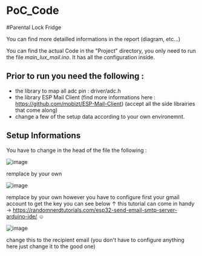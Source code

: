 # PoC_Code

#Parental Lock Fridge

You can find more detailled informations in the report (diagram, etc...)

You can find the actual Code in the "Project" directory, you only need to run the file *main_lux_mail.ino*.
It has all the configuration inside.

## Prior to run you need the following :
- the library to map all adc pin : driver/adc.h
- the library ESP Mail Client (find more informations here : https://github.com/mobizt/ESP-Mail-Client) (accept all the side librairies that come along)
- change a few of the setup data according to your own environemnt.
 
## Setup Informations 
You have to change in the head of the file the following :

![image](https://user-images.githubusercontent.com/74834074/192166466-f56ee485-a949-4d3f-ade5-049624c75f9f.png)
              
remplace by your own
              
![image](https://user-images.githubusercontent.com/74834074/192166486-e7854db4-569f-4156-be59-3f92b8c37206.png)
              
remplace by your own
however you have to configure first your gmail account to get the key you can see below ↑
this tutorial can come in handy → https://randomnerdtutorials.com/esp32-send-email-smtp-server-arduino-ide/ ☺

![image](https://user-images.githubusercontent.com/74834074/192166607-464e4a0a-b47c-47cb-aa1b-aea94541f372.png)
              
change this to the recipient email
(you don't have to configure anything here just change it to the good one)
